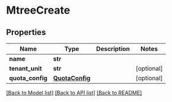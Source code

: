 # MtreeCreate

## Properties
Name | Type | Description | Notes
------------ | ------------- | ------------- | -------------
**name** | **str** |  | 
**tenant_unit** | **str** |  | [optional] 
**quota_config** | [**QuotaConfig**](QuotaConfig.md) |  | [optional] 

[[Back to Model list]](../README.md#documentation-for-models) [[Back to API list]](../README.md#documentation-for-api-endpoints) [[Back to README]](../README.md)


